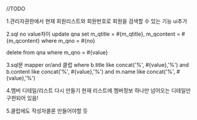 //TODO

1.관리자권한에서 현재 회원리스트와 회원번호로 회원을 검색할 수 있는 기능 ui추가

2.sql no value차이
<update id="update" parameterType="qna">
    update qna
    set m_qtitle = #{m_qtitle},
        m_qcontent = #{m_qcontent}
    where m_qno = #{no}
  </update>

  <delete id="delete" parameterType="int">
    delete from qna
    where m_qno = #{value}
  </delete>

3.sql문 mapper or/and 클럽
<if test="value != null">
where
b.title like concat('%', #{value},'%')
and b.content like concat('%', #{value},'%')
and m.name like concat('%', #{value},'%')
</if>

4.멤버 디테일/리스트 다시 만들기 
현재 리스트에 멤버정보 하나만 넘어오는 디테일만 구현되어 있음!

5.클럽에도 작성자콜론 만들어야할 듯
